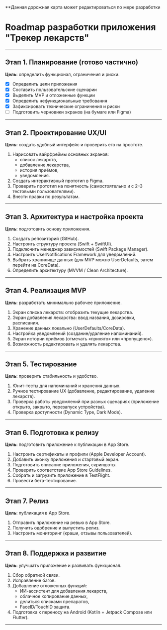 **Данная дорожная карта может редактироваться по мере разработки

# Roadmap разработки приложения "Трекер лекарств"

---

## Этап 1. Планирование (готово частично)

**Цель**: определить функционал, ограничения и риски.

- [x] Определить цели приложения  
- [x] Составить пользовательские сценарии  
- [x] Выделить MVP и отложенные функции  
- [x] Определить нефункциональные требования  
- [x] Зафиксировать технические ограничения и риски  
- [ ] Подготовить черновики экранов (на бумаге или Figma)  

---

## Этап 2. Проектирование UX/UI

**Цель**: создать удобный интерфейс и проверить его на простоте.

1. Нарисовать вайрфреймы основных экранов:
   - список лекарств,  
   - добавление лекарства,  
   - история приёмов,  
   - уведомления.  
2. Создать интерактивный прототип в Figma.  
3. Проверить прототип на понятность (самостоятельно и с 2–3 тестовыми пользователями).  
4. Внести правки по результатам.  

---

## Этап 3. Архитектура и настройка проекта

**Цель**: подготовить основу приложения.

1. Создать репозиторий (GitHub).  
2. Настроить структуру проекта (Swift + SwiftUI).  
3. Подключить менеджер зависимостей (Swift Package Manager).  
4. Настроить UserNotifications Framework для уведомлений.  
5. Выбрать хранилище данных (для MVP можно UserDefaults, затем перейти на CoreData).  
6. Определить архитектуру (MVVM / Clean Architecture).  

---

## Этап 4. Реализация MVP

**Цель**: разработать минимально рабочее приложение.

1. Экран списка лекарств: отобразить текущие лекарства.  
2. Экран добавления лекарства: ввод названия, дозировки, расписания.  
3. Хранение данных локально (UserDefaults/CoreData).  
4. Настройка уведомлений (создание/удаление напоминаний).  
5. Экран истории приёмов (отмечать «принято» или «пропущено»).  
6. Возможность редактировать и удалять лекарства.  

---

## Этап 5. Тестирование

**Цель**: проверить стабильность и удобство.

1. Юнит-тесты для напоминаний и хранения данных.  
2. Ручное тестирование UX (добавление, редактирование, удаление лекарств).  
3. Проверка работы уведомлений при разных сценариях (приложение открыто, закрыто, перезапуск устройства).  
4. Проверка доступности (Dynamic Type, Dark Mode).  

---

## Этап 6. Подготовка к релизу

**Цель**: подготовить приложение к публикации в App Store.

1. Настроить сертификаты и профили (Apple Developer Account).  
2. Добавить иконку приложения и стартовый экран.  
3. Подготовить описание приложения, скриншоты.  
4. Проверить соответствие App Store Guidelines.  
5. Собрать и загрузить приложение в TestFlight.  
6. Провести бета-тестирование.  

---

## Этап 7. Релиз

**Цель**: публикация в App Store.

1. Отправить приложение на ревью в App Store.  
2. Получить одобрение и выпустить релиз.  
3. Настроить мониторинг (краши, отзывы пользователей).  

---

## Этап 8. Поддержка и развитие

**Цель**: улучшать приложение и развивать функционал.

1. Сбор обратной связи.  
2. Исправление багов.  
3. Добавление отложенных функций:  
   - ИИ-ассистент для добавления лекарств,  
   - облачное копирование данных,  
   - делиться списками препаратов,  
   - FaceID/TouchID защита.  
4. Подготовка к переносу на Android (Kotlin + Jetpack Compose или Flutter).  

---
